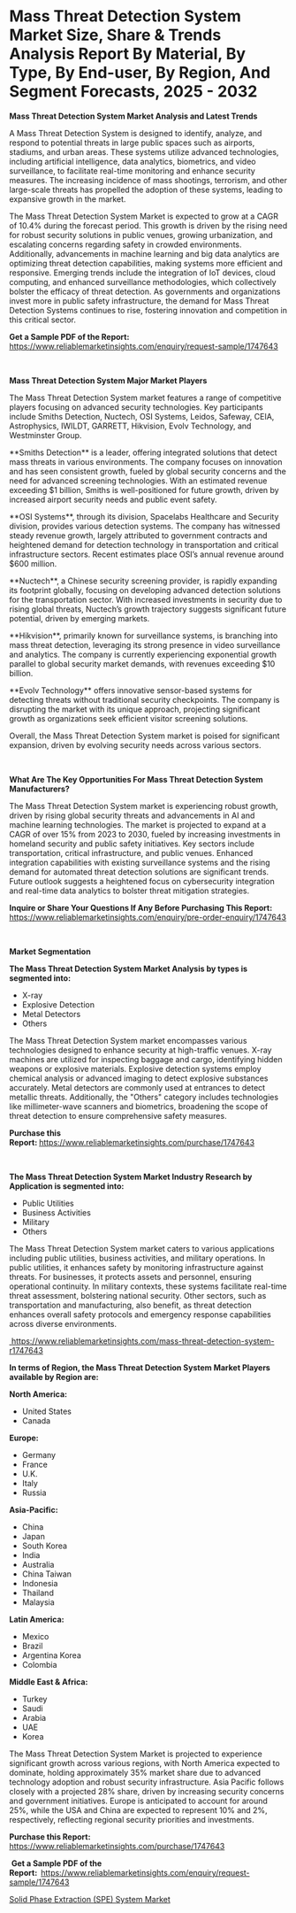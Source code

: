 <p><h1>Mass Threat Detection System Market Size, Share & Trends Analysis Report By Material, By Type, By End-user, By Region, And Segment Forecasts, 2025 - 2032</h1></p><p><strong>Mass Threat Detection System Market Analysis and Latest Trends</strong></p>
<p><p>A Mass Threat Detection System is designed to identify, analyze, and respond to potential threats in large public spaces such as airports, stadiums, and urban areas. These systems utilize advanced technologies, including artificial intelligence, data analytics, biometrics, and video surveillance, to facilitate real-time monitoring and enhance security measures. The increasing incidence of mass shootings, terrorism, and other large-scale threats has propelled the adoption of these systems, leading to expansive growth in the market.</p><p>The Mass Threat Detection System Market is expected to grow at a CAGR of 10.4% during the forecast period. This growth is driven by the rising need for robust security solutions in public venues, growing urbanization, and escalating concerns regarding safety in crowded environments. Additionally, advancements in machine learning and big data analytics are optimizing threat detection capabilities, making systems more efficient and responsive. Emerging trends include the integration of IoT devices, cloud computing, and enhanced surveillance methodologies, which collectively bolster the efficacy of threat detection. As governments and organizations invest more in public safety infrastructure, the demand for Mass Threat Detection Systems continues to rise, fostering innovation and competition in this critical sector.</p></p>
<p><strong>Get a Sample PDF of the Report:&nbsp;</strong> <a href="https://www.reliablemarketinsights.com/enquiry/request-sample/1747643?utm_campaign=1835&utm_medium=2&utm_source=Github&utm_content=ia&utm_term=28022025&utm_id=mass-threat-detection-system">https://www.reliablemarketinsights.com/enquiry/request-sample/1747643</a></p>
<p>&nbsp;</p>
<p><strong>Mass Threat Detection System Major Market Players</strong></p>
<p><p>The Mass Threat Detection System market features a range of competitive players focusing on advanced security technologies. Key participants include Smiths Detection, Nuctech, OSI Systems, Leidos, Safeway, CEIA, Astrophysics, IWILDT, GARRETT, Hikvision, Evolv Technology, and Westminster Group.</p><p>**Smiths Detection** is a leader, offering integrated solutions that detect mass threats in various environments. The company focuses on innovation and has seen consistent growth, fueled by global security concerns and the need for advanced screening technologies. With an estimated revenue exceeding $1 billion, Smiths is well-positioned for future growth, driven by increased airport security needs and public event safety.</p><p>**OSI Systems**, through its division, Spacelabs Healthcare and Security division, provides various detection systems. The company has witnessed steady revenue growth, largely attributed to government contracts and heightened demand for detection technology in transportation and critical infrastructure sectors. Recent estimates place OSI’s annual revenue around $600 million.</p><p>**Nuctech**, a Chinese security screening provider, is rapidly expanding its footprint globally, focusing on developing advanced detection solutions for the transportation sector. With increased investments in security due to rising global threats, Nuctech’s growth trajectory suggests significant future potential, driven by emerging markets.</p><p>**Hikvision**, primarily known for surveillance systems, is branching into mass threat detection, leveraging its strong presence in video surveillance and analytics. The company is currently experiencing exponential growth parallel to global security market demands, with revenues exceeding $10 billion.</p><p>**Evolv Technology** offers innovative sensor-based systems for detecting threats without traditional security checkpoints. The company is disrupting the market with its unique approach, projecting significant growth as organizations seek efficient visitor screening solutions.</p><p>Overall, the Mass Threat Detection System market is poised for significant expansion, driven by evolving security needs across various sectors.</p></p>
<p>&nbsp;</p>
<p><strong>What Are The Key Opportunities For Mass Threat Detection System Manufacturers?</strong></p>
<p><p>The Mass Threat Detection System market is experiencing robust growth, driven by rising global security threats and advancements in AI and machine learning technologies. The market is projected to expand at a CAGR of over 15% from 2023 to 2030, fueled by increasing investments in homeland security and public safety initiatives. Key sectors include transportation, critical infrastructure, and public venues. Enhanced integration capabilities with existing surveillance systems and the rising demand for automated threat detection solutions are significant trends. Future outlook suggests a heightened focus on cybersecurity integration and real-time data analytics to bolster threat mitigation strategies.</p></p>
<p><strong>Inquire or Share Your Questions If Any Before Purchasing This Report:</strong> <a href="https://www.reliablemarketinsights.com/enquiry/pre-order-enquiry/1747643?utm_campaign=1835&utm_medium=2&utm_source=Github&utm_content=ia&utm_term=28022025&utm_id=mass-threat-detection-system">https://www.reliablemarketinsights.com/enquiry/pre-order-enquiry/1747643</a></p>
<p>&nbsp;</p>
<p><strong>Market Segmentation</strong></p>
<p><strong>The Mass Threat Detection System Market Analysis by types is segmented into:</strong></p>
<p><ul><li>X-ray</li><li>Explosive Detection</li><li>Metal Detectors</li><li>Others</li></ul></p>
<p><p>The Mass Threat Detection System market encompasses various technologies designed to enhance security at high-traffic venues. X-ray machines are utilized for inspecting baggage and cargo, identifying hidden weapons or explosive materials. Explosive detection systems employ chemical analysis or advanced imaging to detect explosive substances accurately. Metal detectors are commonly used at entrances to detect metallic threats. Additionally, the "Others" category includes technologies like millimeter-wave scanners and biometrics, broadening the scope of threat detection to ensure comprehensive safety measures.</p></p>
<p><strong>Purchase this Report:&nbsp;</strong><a href="https://www.reliablemarketinsights.com/purchase/1747643?utm_campaign=1835&utm_medium=2&utm_source=Github&utm_content=ia&utm_term=28022025&utm_id=mass-threat-detection-system">https://www.reliablemarketinsights.com/purchase/1747643</a></p>
<p>&nbsp;</p>
<p><strong>The Mass Threat Detection System Market Industry Research by Application is segmented into:</strong></p>
<p><ul><li>Public Utilities</li><li>Business Activities</li><li>Military</li><li>Others</li></ul></p>
<p><p>The Mass Threat Detection System market caters to various applications including public utilities, business activities, and military operations. In public utilities, it enhances safety by monitoring infrastructure against threats. For businesses, it protects assets and personnel, ensuring operational continuity. In military contexts, these systems facilitate real-time threat assessment, bolstering national security. Other sectors, such as transportation and manufacturing, also benefit, as threat detection enhances overall safety protocols and emergency response capabilities across diverse environments.</p></p>
<p><a href="https://www.reliablemarketinsights.com/mass-threat-detection-system-r1747643?utm_campaign=1835&utm_medium=2&utm_source=Github&utm_content=ia&utm_term=28022025&utm_id=mass-threat-detection-system">&nbsp;https://www.reliablemarketinsights.com/mass-threat-detection-system-r1747643</a></p>
<p><strong>In terms of Region, the Mass Threat Detection System Market Players available by Region are:</strong></p>
<p>
    <p> <strong> North America: </strong>
        <ul>
            <li>United States</li>
            <li>Canada</li>
        </ul>
        </p> 
    <p> <strong> Europe: </strong>
        <ul>
            <li>Germany</li>
            <li>France</li>
            <li>U.K.</li>
            <li>Italy</li>
            <li>Russia</li>
        </ul>
        </p> 
    <p> <strong> Asia-Pacific: </strong>
        <ul>
            <li>China</li>
            <li>Japan</li>
            <li>South Korea</li>
            <li>India</li>
            <li>Australia</li>
            <li>China Taiwan</li>
            <li>Indonesia</li>
            <li>Thailand</li>
            <li>Malaysia</li>
        </ul>
        </p> 
    <p> <strong> Latin America: </strong>
        <ul>
            <li>Mexico</li>
            <li>Brazil</li>
            <li>Argentina Korea</li>
            <li>Colombia</li>
        </ul>
        </p> 
    <p> <strong> Middle East & Africa: </strong>
        <ul>
            <li>Turkey</li>
            <li>Saudi</li>
            <li>Arabia</li>
            <li>UAE</li>
            <li>Korea</li>
        </ul>
    </p>
    </p>
<p><p>The Mass Threat Detection System Market is projected to experience significant growth across various regions, with North America expected to dominate, holding approximately 35% market share due to advanced technology adoption and robust security infrastructure. Asia Pacific follows closely with a projected 28% share, driven by increasing security concerns and government initiatives. Europe is anticipated to account for around 25%, while the USA and China are expected to represent 10% and 2%, respectively, reflecting regional security priorities and investments.</p></p>
<p><strong>Purchase this Report: </strong><a href="https://www.reliablemarketinsights.com/purchase/1747643?utm_campaign=1835&utm_medium=2&utm_source=Github&utm_content=ia&utm_term=28022025&utm_id=mass-threat-detection-system">https://www.reliablemarketinsights.com/purchase/1747643</a></p>
<p>&nbsp;<strong>Get a Sample PDF of the Report:&nbsp;&nbsp;</strong><a href="https://www.reliablemarketinsights.com/enquiry/request-sample/1747643?utm_campaign=1835&utm_medium=2&utm_source=Github&utm_content=ia&utm_term=28022025&utm_id=mass-threat-detection-system">https://www.reliablemarketinsights.com/enquiry/request-sample/1747643</a></p>
<p><strong></strong></p>
<p><p><a href="https://github.com/guleealhani/Market-Research-Report-List-1/blob/main/solid-phase-extraction-spe-system-market.md?utm_campaign=1835&utm_medium=2&utm_source=Github&utm_content=ia&utm_term=28022025&utm_id=mass-threat-detection-system">Solid Phase Extraction (SPE) System Market</a></p></p>